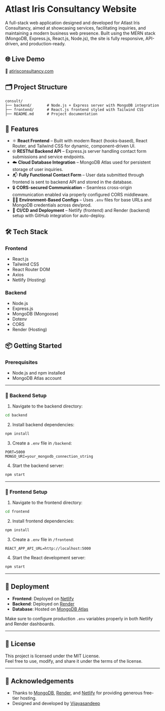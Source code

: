# Atlast Iris Consultancy Website

A full-stack web application designed and developed for Atlast Iris Consultancy, aimed at showcasing services, facilitating inquiries, and maintaining a modern business web presence. Built using the MERN stack (MongoDB, Express.js, React.js, Node.js), the site is fully responsive, API-driven, and production-ready.

## 🌐 Live Demo

🔗 [atirisconsultancy.com](https://atirisconsultancy.com)

## 🗂️ Project Structure

```
consult/
├── backend/       # Node.js + Express server with MongoDB integration
├── frontend/      # React.js frontend styled with Tailwind CSS
├── README.md      # Project documentation
```

## 🚀 Features

- ⚛️ **React Frontend** – Built with modern React (hooks-based), React Router, and Tailwind CSS for dynamic, component-driven UI.
- 🌐 **RESTful Backend API** – Express.js server handling contact form submissions and service endpoints.
- ☁️ **Cloud Database Integration** – MongoDB Atlas used for persistent storage of user inquiries.
- 📬 **Fully Functional Contact Form** – User data submitted through frontend is sent to backend API and stored in the database.
- 🔒 **CORS-secured Communication** – Seamless cross-origin communication enabled via properly configured CORS middleware.
- 🧑‍💻 **Environment-Based Configs** – Uses `.env` files for base URLs and MongoDB credentials across dev/prod.
- 🚀 **CI/CD and Deployment** – Netlify (frontend) and Render (backend) setup with GitHub integration for auto-deploy.

## 🛠️ Tech Stack

### Frontend
- React.js
- Tailwind CSS
- React Router DOM
- Axios
- Netlify (Hosting)

### Backend
- Node.js
- Express.js
- MongoDB (Mongoose)
- Dotenv
- CORS
- Render (Hosting)

## 📦 Getting Started

### Prerequisites
- Node.js and npm installed
- MongoDB Atlas account

---

### 🔧 Backend Setup

1. Navigate to the backend directory:

```bash
cd backend
```

2. Install backend dependencies:

```bash
npm install
```

3. Create a `.env` file in `/backend`:

```env
PORT=5000
MONGO_URI=your_mongodb_connection_string
```

4. Start the backend server:

```bash
npm start
```

---

### 🎨 Frontend Setup

1. Navigate to the frontend directory:

```bash
cd frontend
```

2. Install frontend dependencies:

```bash
npm install
```

3. Create a `.env` file in `/frontend`:

```env
REACT_APP_API_URL=http://localhost:5000
```

4. Start the React development server:

```bash
npm start
```

---

## 📁 Deployment

- **Frontend**: Deployed on [Netlify](https://www.netlify.com/)
- **Backend**: Deployed on [Render](https://render.com/)
- **Database**: Hosted on [MongoDB Atlas](https://www.mongodb.com/cloud/atlas)

Make sure to configure production `.env` variables properly in both Netlify and Render dashboards.

---

## 📄 License

This project is licensed under the MIT License.  
Feel free to use, modify, and share it under the terms of the license.

---

## 🙌 Acknowledgements

- Thanks to [MongoDB](https://www.mongodb.com/), [Render](https://render.com/), and [Netlify](https://netlify.com) for providing generous free-tier hosting.
- Designed and developed by [Vijayasandeep](https://github.com/Vijayasandeep)
